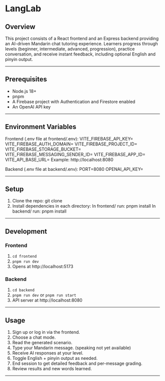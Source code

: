 # LangLab

## Overview

This project consists of a React frontend and an Express backend providing an AI-driven Mandarin chat tutoring experience. Learners progress through levels (beginner, intermediate, advanced, progression), practice conversation, and receive instant feedback, including optional English and pinyin output.

---

## Prerequisites

- Node.js 18+
- pnpm
- A Firebase project with Authentication and Firestore enabled
- An OpenAI API key

---

## Environment Variables

Frontend (.env file at frontend/.env):
    VITE_FIREBASE_API_KEY=
    VITE_FIREBASE_AUTH_DOMAIN=
    VITE_FIREBASE_PROJECT_ID=
    VITE_FIREBASE_STORAGE_BUCKET=
    VITE_FIREBASE_MESSAGING_SENDER_ID=
    VITE_FIREBASE_APP_ID=
    VITE_API_BASE_URL=   Example: http://localhost:8080

Backend (.env file at backend/.env):
    PORT=8080
    OPENAI_API_KEY=

---

## Setup

1. Clone the repo:
       git clone <your-repo-url>
2. Install dependencies in each directory:
    In frontend/ run:
        pnpm install
    In backend/ run:
        pnpm install

---

## Development

### Frontend

1. `cd frontend`
2. `pnpm run dev`
3. Opens at http://localhost:5173

### Backend

1. `cd backend`
2. `pnpm run dev`  or `pnpm run start`
3. API server at http://localhost:8080

---

## Usage

1. Sign up or log in via the frontend.
2. Choose a chat mode.
3. Read the generated scenario.
4. Type your Mandarin message. (speaking not yet available)
5. Receive AI responses at your level.
6. Toggle English + pinyin output as needed.
7. End session to get detailed feedback and per-message grading.
8. Review results and new words learned.

---
